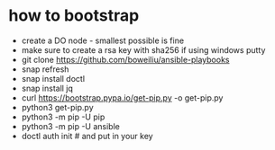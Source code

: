 # how to bootstrap

* create a DO node - smallest possible is fine
* make sure to create a rsa key with sha256 if using windows putty
* git clone https://github.com/boweiliu/ansible-playbooks
* snap refresh
* snap install doctl
* snap install jq
* curl https://bootstrap.pypa.io/get-pip.py -o get-pip.py
* python3 get-pip.py
* python3 -m pip -U pip
* python3 -m pip -U ansible
* doctl auth init # and put in your key

